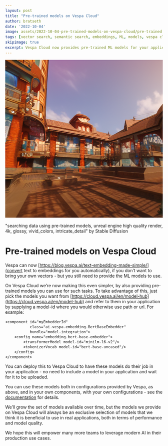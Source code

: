```yaml
---
layout: post
title: "Pre-trained models on Vespa Cloud"
author: bratseth
date: '2022-10-04'
image: assets/2022-10-04-pre-trained-models-on-vespa-cloud/pre-trained.png
tags: [vector search, semantic search, embeddings, ML, models, vespa cloud]
skipimage: true
excerpt: Vespa Cloud now provides pre-trained ML models for your applications
---
```


![Decorative image](/assets/2022-10-04-pre-trained-models-on-vespa-cloud/pre-trained.png)
<p class="image-credit">
"searching data using pre-trained models, unreal engine high quality render, 4k, glossy, vivid_colors, intricate_detail" by Stable Diffusion
</p>

# Pre-trained models on Vespa Cloud

Vespa can now [https://blog.vespa.ai/text-embedding-made-simple/](convert text to embeddings for you automatically), 
if you don’t want to bring your own vectors - but you still need to provide the ML models to use.

On Vespa Cloud we’re now making this even simpler, by also providing pre-trained models you can use for such tasks. 
To take advantage of this, just pick the models you want from 
[https://cloud.vespa.ai/en/model-hub](https://cloud.vespa.ai/en/model-hub) and refer 
to them in your application by supplying a model-id where you would otherwise use path or url. For example:

```
<component id="myEmbedderId"
           class="ai.vespa.embedding.BertBaseEmbedder"
           bundle="model-integration">
    <config name="embedding.bert-base-embedder">
        <transformerModel model-id="minilm-l6-v2"/>
        <tokenizerVocab model-id="bert-base-uncased"/>
    </config>
</component>
```

You can deploy this to Vespa Cloud to have these models do their job in your application - 
no need to include a model in your application and wait for it to be uploaded.

You can use these models both in configurations provided by Vespa, as above, and in your own components, 
with your own configurations - see the [documentation](https://cloud.vespa.ai/en/model-hub) for details.

We’ll grow the set of models available over time, but the models we provide on Vespa Cloud will always be an 
exclusive selection of models that we think it is beneficial to use in real applications, 
both in terms of performance and model quality.

We hope this will empower many more teams to leverage modern AI in their production use cases.

